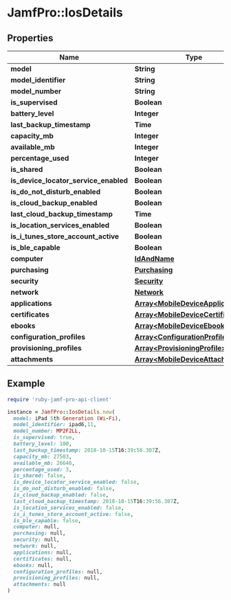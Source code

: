# JamfPro::IosDetails

## Properties

| Name | Type | Description | Notes |
| ---- | ---- | ----------- | ----- |
| **model** | **String** |  | [optional] |
| **model_identifier** | **String** |  | [optional] |
| **model_number** | **String** |  | [optional] |
| **is_supervised** | **Boolean** |  | [optional] |
| **battery_level** | **Integer** |  | [optional] |
| **last_backup_timestamp** | **Time** |  | [optional] |
| **capacity_mb** | **Integer** |  | [optional] |
| **available_mb** | **Integer** |  | [optional] |
| **percentage_used** | **Integer** |  | [optional] |
| **is_shared** | **Boolean** |  | [optional] |
| **is_device_locator_service_enabled** | **Boolean** |  | [optional] |
| **is_do_not_disturb_enabled** | **Boolean** |  | [optional] |
| **is_cloud_backup_enabled** | **Boolean** |  | [optional] |
| **last_cloud_backup_timestamp** | **Time** |  | [optional] |
| **is_location_services_enabled** | **Boolean** |  | [optional] |
| **is_i_tunes_store_account_active** | **Boolean** |  | [optional] |
| **is_ble_capable** | **Boolean** |  | [optional] |
| **computer** | [**IdAndName**](IdAndName.md) |  | [optional] |
| **purchasing** | [**Purchasing**](Purchasing.md) |  | [optional] |
| **security** | [**Security**](Security.md) |  | [optional] |
| **network** | [**Network**](Network.md) |  | [optional] |
| **applications** | [**Array&lt;MobileDeviceApplication&gt;**](MobileDeviceApplication.md) |  | [optional] |
| **certificates** | [**Array&lt;MobileDeviceCertificateV1&gt;**](MobileDeviceCertificateV1.md) |  | [optional] |
| **ebooks** | [**Array&lt;MobileDeviceEbook&gt;**](MobileDeviceEbook.md) |  | [optional] |
| **configuration_profiles** | [**Array&lt;ConfigurationProfile&gt;**](ConfigurationProfile.md) |  | [optional] |
| **provisioning_profiles** | [**Array&lt;ProvisioningProfile&gt;**](ProvisioningProfile.md) |  | [optional] |
| **attachments** | [**Array&lt;MobileDeviceAttachment&gt;**](MobileDeviceAttachment.md) |  | [optional] |

## Example

```ruby
require 'ruby-jamf-pro-api-client'

instance = JamfPro::IosDetails.new(
  model: iPad 5th Generation (Wi-Fi),
  model_identifier: ipad6,11,
  model_number: MP2F2LL,
  is_supervised: true,
  battery_level: 100,
  last_backup_timestamp: 2018-10-15T16:39:56.307Z,
  capacity_mb: 27503,
  available_mb: 26646,
  percentage_used: 3,
  is_shared: false,
  is_device_locator_service_enabled: false,
  is_do_not_disturb_enabled: false,
  is_cloud_backup_enabled: false,
  last_cloud_backup_timestamp: 2018-10-15T16:39:56.307Z,
  is_location_services_enabled: false,
  is_i_tunes_store_account_active: false,
  is_ble_capable: false,
  computer: null,
  purchasing: null,
  security: null,
  network: null,
  applications: null,
  certificates: null,
  ebooks: null,
  configuration_profiles: null,
  provisioning_profiles: null,
  attachments: null
)
```

